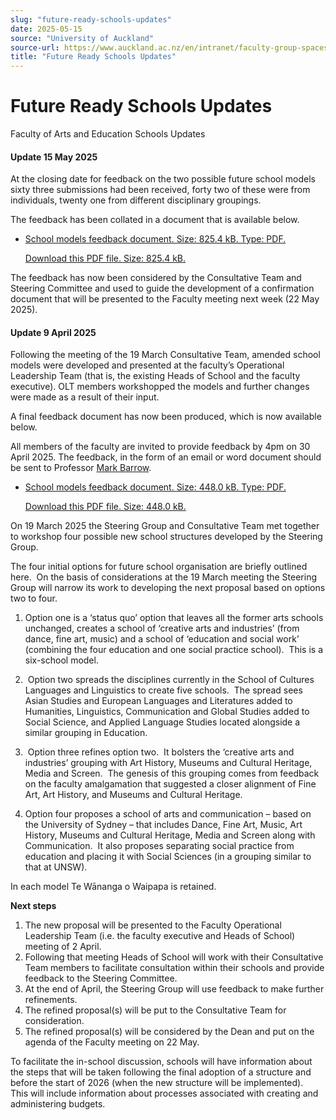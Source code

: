 ```yaml
---
slug: "future-ready-schools-updates"
date: 2025-05-15
source: "University of Auckland"
source-url: https://www.auckland.ac.nz/en/intranet/faculty-group-spaces/arts-education/improvement-transformation/future-ready-schools/future-ready-schools-updates.html
title: "Future Ready Schools Updates"
---
```


# Future Ready Schools Updates

Faculty of Arts and Education Schools Updates

#### Update 15 May 2025

At the closing date for feedback on the two possible future school models sixty three submissions had been received, forty two of these were from individuals, twenty one from different disciplinary groupings.  
  
The feedback has been collated in a document that is available below.

- [School models feedback document. Size: 825.4 kB. Type: PDF.](/media/Schools_model_feedback_facultymembers.pdf)
    
    [Download this PDF file. Size: 825.4 kB.](/media/Schools_model_feedback_facultymembers.pdf)
    

The feedback has now been considered by the Consultative Team and Steering Committee and used to guide the development of a confirmation document that will be presented to the Faculty meeting next week (22 May 2025).

#### Update 9 April 2025

Following the meeting of the 19 March Consultative Team, amended school models were developed and presented at the faculty’s Operational Leadership Team (that is, the existing Heads of School and the faculty executive). OLT members workshopped the models and further changes were made as a result of their input.

A final feedback document has now been produced, which is now available below.

All members of the faculty are invited to provide feedback by 4pm on 30 April 2025. The feedback, in the form of an email or word document should be sent to Professor [Mark Barrow](mailto:m.barrow@auckland.ac.nz).  


- [School models feedback document. Size: 448.0 kB. Type: PDF.](/media/Feedback_document_final_amended_efts_11_April_002.pdf)
    
    [Download this PDF file. Size: 448.0 kB.](/media/Feedback_document_final_amended_efts_11_April_002.pdf)
    

On 19 March 2025 the Steering Group and Consultative Team met together to workshop four possible new school structures developed by the Steering Group.

The four initial options for future school organisation are briefly outlined here.  On the basis of considerations at the 19 March meeting the Steering Group will narrow its work to developing the next proposal based on options two to four.

1. Option one is a ‘status quo’ option that leaves all the former arts schools unchanged, creates a school of ‘creative arts and industries’ (from dance, fine art, music) and a school of ‘education and social work’ (combining the four education and one social practice school).  This is a six-school model.
2.  Option two spreads the disciplines currently in the School of Cultures Languages and Linguistics to create five schools.  The spread sees Asian Studies and European Languages and Literatures added to Humanities, Linguistics, Communication and Global Studies added to Social Science, and Applied Language Studies located alongside a similar grouping in Education.
3.  Option three refines option two.  It bolsters the ‘creative arts and industries’ grouping with Art History, Museums and Cultural Heritage, Media and Screen.  The genesis of this grouping comes from feedback on the faculty amalgamation that suggested a closer alignment of Fine Art, Art History, and Museums and Cultural Heritage.  
    
4. Option four proposes a school of arts and communication – based on the University of Sydney – that includes Dance, Fine Art, Music, Art History, Museums and Cultural Heritage, Media and Screen along with Communication.  It also proposes separating social practice from education and placing it with Social Sciences (in a grouping similar to that at UNSW).

In each model Te Wānanga o Waipapa is retained. 

**Next steps**

1. The new proposal will be presented to the Faculty Operational Leadership Team (i.e. the faculty executive and Heads of School) meeting of 2 April. 
2. Following that meeting Heads of School will work with their Consultative Team members to facilitate consultation within their schools and provide feedback to the Steering Committee.
3. At the end of April, the Steering Group will use feedback to make further refinements. 
4. The refined proposal(s) will be put to the Consultative Team for consideration. 
5. The refined proposal(s) will be considered by the Dean and put on the agenda of the Faculty meeting on 22 May.

To facilitate the in-school discussion, schools will have information about the steps that will be taken following the final adoption of a structure and before the start of 2026 (when the new structure will be implemented).  This will include information about processes associated with creating and administering budgets.